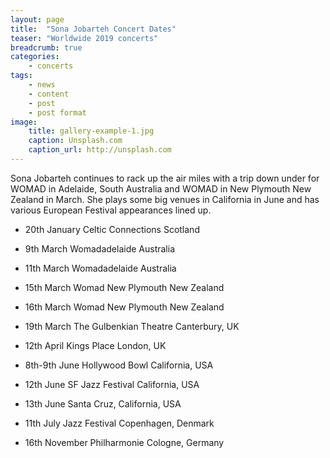 ```yaml
---
layout: page
title:  "Sona Jobarteh Concert Dates"
teaser: "Worldwide 2019 concerts"
breadcrumb: true
categories:
    - concerts
tags:
    - news
    - content
    - post
    - post format
image:
    title: gallery-example-1.jpg
    caption: Unsplash.com
    caption_url: http://unsplash.com
---
```

Sona Jobarteh continues to rack up the air miles with a trip down under for WOMAD in Adelaide, South Australia and WOMAD in New Plymouth New Zealand in March. She plays some big venues in California in June and has various European Festival appearances lined up. 

- 	20th January Celtic Connections	Scotland
 	 	 	 	 	 
- 	9th March	Womadadelaide	Australia 	 	 	 	 	 
- 	11th March Womadadelaide	Australia	
- 	15th March	Womad New Plymouth	New Zealand		 	 	 	 
- 	16th March	Womad New Plymouth	New Zealand
 	 	 	 	 	 
- 	19th March The Gulbenkian Theatre	Canterbury, UK
 	 	 	 	 	 
- 	12th April Kings Place	London, UK
 	 	 	 	 	 
- 	8th-9th June Hollywood Bowl	California, USA 	 	 	 	 
- 	12th June		SF Jazz Festival	California, USA
- 	13th June	Santa Cruz, California, USA
 	 	 	 	 	 
- 	11th July	Jazz Festival	Copenhagen, Denmark	
 	 	 	 	 	 
- 	16th November	Philharmonie	Cologne, Germany
